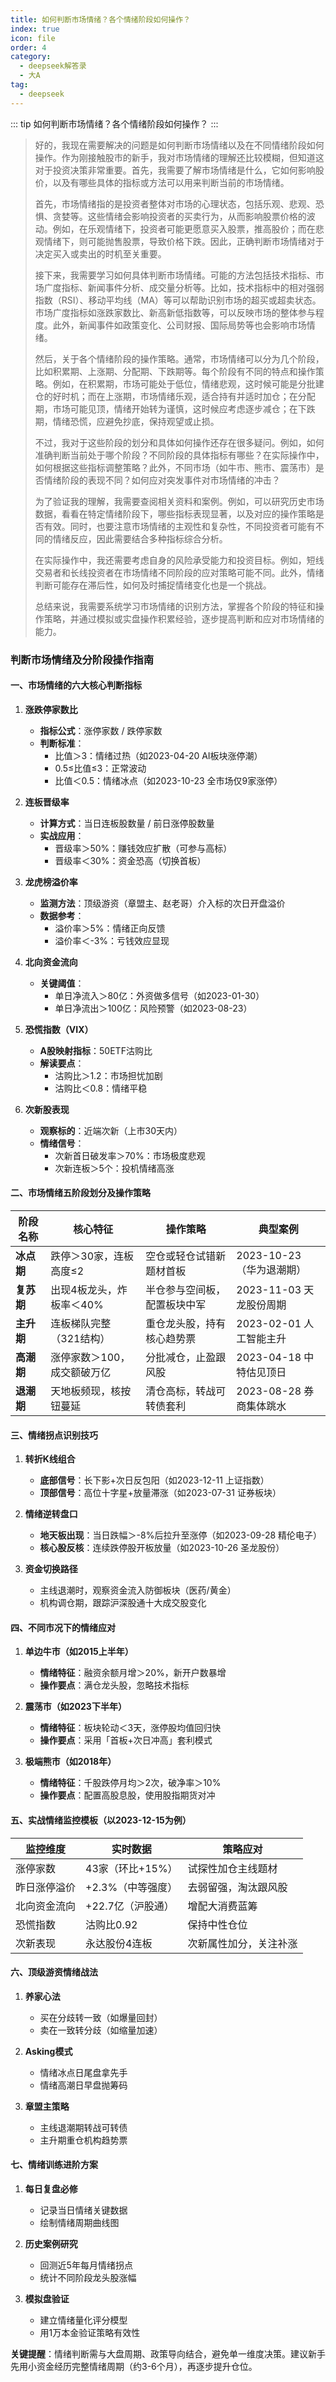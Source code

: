 ```yaml
---
title: 如何判断市场情绪？各个情绪阶段如何操作？
index: true
icon: file
order: 4
category:
  - deepseek解答录
  - 大A
tag:
  - deepseek
---
```


::: tip
如何判断市场情绪？各个情绪阶段如何操作？
:::

>好的，我现在需要解决的问题是如何判断市场情绪以及在不同情绪阶段如何操作。作为刚接触股市的新手，我对市场情绪的理解还比较模糊，但知道这对于投资决策非常重要。首先，我需要了解市场情绪是什么，它如何影响股价，以及有哪些具体的指标或方法可以用来判断当前的市场情绪。
>
>首先，市场情绪指的是投资者整体对市场的心理状态，包括乐观、悲观、恐惧、贪婪等。这些情绪会影响投资者的买卖行为，从而影响股票价格的波动。例如，在乐观情绪下，投资者可能更愿意买入股票，推高股价；而在悲观情绪下，则可能抛售股票，导致价格下跌。因此，正确判断市场情绪对于决定买入或卖出的时机至关重要。
>
>接下来，我需要学习如何具体判断市场情绪。可能的方法包括技术指标、市场广度指标、新闻事件分析、成交量分析等。比如，技术指标中的相对强弱指数（RSI）、移动平均线（MA）等可以帮助识别市场的超买或超卖状态。市场广度指标如涨跌家数比、新高新低指数等，可以反映市场的整体参与程度。此外，新闻事件如政策变化、公司财报、国际局势等也会影响市场情绪。
>
>然后，关于各个情绪阶段的操作策略。通常，市场情绪可以分为几个阶段，比如积累期、上涨期、分配期、下跌期等。每个阶段有不同的特点和操作策略。例如，在积累期，市场可能处于低位，情绪悲观，这时候可能是分批建仓的好时机；而在上涨期，市场情绪乐观，适合持有并适时加仓；在分配期，市场可能见顶，情绪开始转为谨慎，这时候应考虑逐步减仓；在下跌期，情绪恐慌，应避免抄底，保持观望或止损。
>
>不过，我对于这些阶段的划分和具体如何操作还存在很多疑问。例如，如何准确判断当前处于哪个阶段？不同阶段的具体指标有哪些？在实际操作中，如何根据这些指标调整策略？此外，不同市场（如牛市、熊市、震荡市）是否情绪阶段的表现不同？如何应对突发事件对市场情绪的冲击？
>
>为了验证我的理解，我需要查阅相关资料和案例。例如，可以研究历史市场数据，看看在特定情绪阶段下，哪些指标表现显著，以及对应的操作策略是否有效。同时，也要注意市场情绪的主观性和复杂性，不同投资者可能有不同的情绪反应，因此需要结合多种指标综合分析。
>
>在实际操作中，我还需要考虑自身的风险承受能力和投资目标。例如，短线交易者和长线投资者在市场情绪不同阶段的应对策略可能不同。此外，情绪判断可能存在滞后性，如何及时捕捉情绪变化也是一个挑战。
>
>总结来说，我需要系统学习市场情绪的识别方法，掌握各个阶段的特征和操作策略，并通过模拟或实盘操作积累经验，逐步提高判断和应对市场情绪的能力。

### 判断市场情绪及分阶段操作指南

#### 一、市场情绪的六大核心判断指标

1. **涨跌停家数比**
   - **指标公式**：涨停家数 / 跌停家数
   - **判断标准**：
     - 比值＞3：情绪过热（如2023-04-20 AI板块涨停潮）
     - 0.5≤比值≤3：正常波动
     - 比值＜0.5：情绪冰点（如2023-10-23 全市场仅9家涨停）

2. **连板晋级率**
   - **计算方式**：当日连板股数量 / 前日涨停股数量
   - **实战应用**：
     - 晋级率＞50%：赚钱效应扩散（可参与高标）
     - 晋级率＜30%：资金恐高（切换首板）

3. **龙虎榜溢价率**
   - **监测方法**：顶级游资（章盟主、赵老哥）介入标的次日开盘溢价
   - **数据参考**：
     - 溢价率＞5%：情绪正向反馈
     - 溢价率＜-3%：亏钱效应显现

4. **北向资金流向**
   - **关键阈值**：
     - 单日净流入＞80亿：外资做多信号（如2023-01-30）
     - 单日净流出＞100亿：风险预警（如2023-08-23）

5. **恐慌指数（VIX）**
   - **A股映射指标**：50ETF沽购比
   - **解读要点**：
     - 沽购比＞1.2：市场担忧加剧
     - 沽购比＜0.8：情绪平稳

6. **次新股表现**
   - **观察标的**：近端次新（上市30天内）
   - **情绪信号**：
     - 次新首日破发率＞70%：市场极度悲观
     - 次新连板＞5个：投机情绪高涨

#### 二、市场情绪五阶段划分及操作策略

| 阶段名称 | 核心特征                     | 操作策略                                 | 典型案例                  |
|----------|------------------------------|------------------------------------------|---------------------------|
| **冰点期** | 跌停＞30家，连板高度≤2       | 空仓或轻仓试错新题材首板                 | 2023-10-23（华为退潮期）  |
| **复苏期** | 出现4板龙头，炸板率＜40%     | 半仓参与空间板，配置板块中军              | 2023-11-03 天龙股份周期   |
| **主升期** | 连板梯队完整（321结构）       | 重仓龙头股，持有核心趋势票                | 2023-02-01 人工智能主升   |
| **高潮期** | 涨停家数＞100，成交额破万亿   | 分批减仓，止盈跟风股                      | 2023-04-18 中特估见顶日   |
| **退潮期** | 天地板频现，核按钮蔓延         | 清仓高标，转战可转债套利                  | 2023-08-28 券商集体跳水    |

#### 三、情绪拐点识别技巧

1. **转折K线组合**
   - **底部信号**：长下影+次日反包阳（如2023-12-11 上证指数）
   - **顶部信号**：高位十字星+放量滞涨（如2023-07-31 证券板块）

2. **情绪逆转盘口**
   - **地天板出现**：当日跌幅＞-8%后拉升至涨停（如2023-09-28 精伦电子）
   - **核心股反核**：连续跌停股开板放量（如2023-10-26 圣龙股份）

3. **资金切换路径**
   - 主线退潮时，观察资金流入防御板块（医药/黄金）
   - 机构调仓期，跟踪沪深股通十大成交股变化

#### 四、不同市况下的情绪应对

1. **单边牛市（如2015上半年）**
   - **情绪特征**：融资余额月增＞20%，新开户数暴增
   - **操作要点**：满仓龙头股，忽略技术指标

2. **震荡市（如2023下半年）**
   - **情绪特征**：板块轮动＜3天，涨停股均值回归快
   - **操作要点**：采用「首板+次日冲高」套利模式

3. **极端熊市（如2018年）**
   - **情绪特征**：千股跌停月均＞2次，破净率＞10%
   - **操作要点**：配置高股息股，使用股指期货对冲

#### 五、实战情绪监控模板（以2023-12-15为例）

| 监控维度       | 实时数据          | 策略应对                 |
|----------------|-------------------|--------------------------|
| 涨停家数       | 43家（环比+15%）  | 试探性加仓主线题材       |
| 昨日涨停溢价   | +2.3%（中等强度） | 去弱留强，淘汰跟风股     |
| 北向资金流向   | +22.7亿（沪股通） | 增配大消费蓝筹           |
| 恐慌指数       | 沽购比0.92        | 保持中性仓位             |
| 次新表现       | 永达股份4连板     | 次新属性加分，关注补涨   |

#### 六、顶级游资情绪战法

1. **养家心法**
   - 买在分歧转一致（如爆量回封）
   - 卖在一致转分歧（如缩量加速）

2. **Asking模式**
   - 情绪冰点日尾盘拿先手
   - 情绪高潮日早盘抛筹码

3. **章盟主策略**
   - 主线退潮期转战可转债
   - 主升期重仓机构趋势票

#### 七、情绪训练进阶方案

1. **每日复盘必修**
   - 记录当日情绪关键数据
   - 绘制情绪周期曲线图

2. **历史案例研究**
   - 回测近5年每月情绪拐点
   - 统计不同阶段龙头股涨幅

3. **模拟盘验证**
   - 建立情绪量化评分模型
   - 用1万本金验证策略有效性

**关键提醒**：情绪判断需与大盘周期、政策导向结合，避免单一维度决策。建议新手先用小资金经历完整情绪周期（约3-6个月），再逐步提升仓位。
